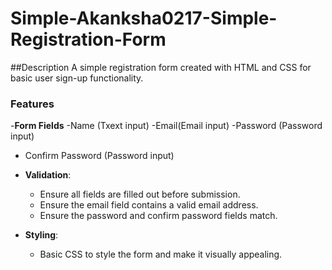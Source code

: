 # Simple-Akanksha0217-Simple-Registration-Form

##Description
A simple registration form created with HTML and CSS for basic user sign-up functionality.

### Features
-**Form Fields**
  -Name (Txext input)
  -Email(Email input)
  -Password (Password input)
  - Confirm Password (Password input)
    
- **Validation**:
  - Ensure all fields are filled out before submission.
  - Ensure the email field contains a valid email address.
  - Ensure the password and confirm password fields match.

- **Styling**:
  - Basic CSS to style the form and make it visually appealing.
